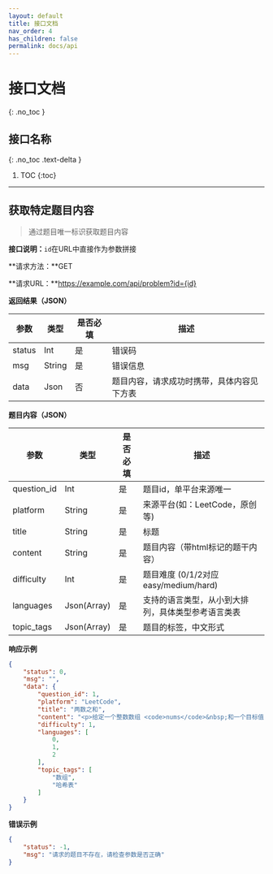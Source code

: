 ```yaml
---
layout: default
title: 接口文档
nav_order: 4
has_children: false
permalink: docs/api
---
```


# 接口文档
{: .no_toc }

## 接口名称
{: .no_toc .text-delta }

1. TOC
{:toc}

---

## 获取特定题目内容

> 通过题目唯一标识获取题目内容

**接口说明：**`id`在URL中直接作为参数拼接

**请求方法：**GET

**请求URL：**https://example.com/api/problem?id={id}

**返回结果（JSON）**

| 参数   | 类型   | 是否必填 | 描述                                       |
| ------ | ------ | -------- | ------------------------------------------ |
| status | Int    | 是       | 错误码                                     |
| msg    | String | 是       | 错误信息                                   |
| data   | Json   | 否       | 题目内容，请求成功时携带，具体内容见下方表 |



**题目内容（JSON）**

| 参数        | 类型        | 是否必填 | 描述                                               |
| ----------- | ----------- | -------- | -------------------------------------------------- |
| question_id | Int         | 是       | 题目id，单平台来源唯一                             |
| platform    | String      | 是       | 来源平台(如：LeetCode，原创等)                     |
| title       | String      | 是       | 标题                                               |
| content     | String      | 是       | 题目内容（带html标记的题干内容）                   |
| difficulty  | Int         | 是       | 题目难度  (0/1/2对应easy/medium/hard)              |
| languages   | Json(Array) | 是       | 支持的语言类型，从小到大排列，具体类型参考语言类表 |
| topic_tags  | Json(Array) | 是       | 题目的标签，中文形式                               |



**响应示例**

```json
{
    "status": 0,
    "msg": "",
    "data": {
        "question_id": 1,
        "platform": "LeetCode",
        "title": "两数之和",
        "content": "<p>给定一个整数数组 <code>nums</code>&nbsp;和一个目标值 <code>target</code>，请你在该数组中找出和为目标值的那&nbsp;<strong>两个</strong>&nbsp;整数，并返回他们的数组下标。</p>\n\n<p>你可以假设每种输入只会对应一个答案。但是，数组中同一个元素不能使用两遍。</p>\n\n<p>&nbsp;</p>\n\n<p><strong>示例:</strong></p>\n\n<pre>给定 nums = [2, 7, 11, 15], target = 9\n\n因为 nums[<strong>0</strong>] + nums[<strong>1</strong>] = 2 + 7 = 9\n所以返回 [<strong>0, 1</strong>]\n</pre>\n",
        "difficulty": 1,
        "languages": [
            0,
            1,
            2
        ],
        "topic_tags": [
            "数组",
            "哈希表"
        ]
    }
}
```



**错误示例**

```json
{
    "status": -1,
    "msg": "请求的题目不存在，请检查参数是否正确"
}
```

